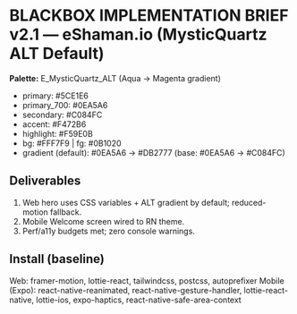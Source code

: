 # BLACKBOX IMPLEMENTATION BRIEF v2.1 — eShaman.io (MysticQuartz ALT Default)

**Palette:** E_MysticQuartz_ALT (Aqua → Magenta gradient)
- primary: #5CE1E6
- primary_700: #0EA5A6
- secondary: #C084FC
- accent: #F472B6
- highlight: #F59E0B
- bg: #FFF7F9 | fg: #0B1020
- gradient (default): #0EA5A6 → #DB2777  (base: #0EA5A6 → #C084FC)

## Deliverables
1) Web hero uses CSS variables + ALT gradient by default; reduced-motion fallback.
2) Mobile Welcome screen wired to RN theme.
3) Perf/a11y budgets met; zero console warnings.

## Install (baseline)
Web: framer-motion, lottie-react, tailwindcss, postcss, autoprefixer
Mobile (Expo): react-native-reanimated, react-native-gesture-handler, lottie-react-native, lottie-ios, expo-haptics, react-native-safe-area-context
